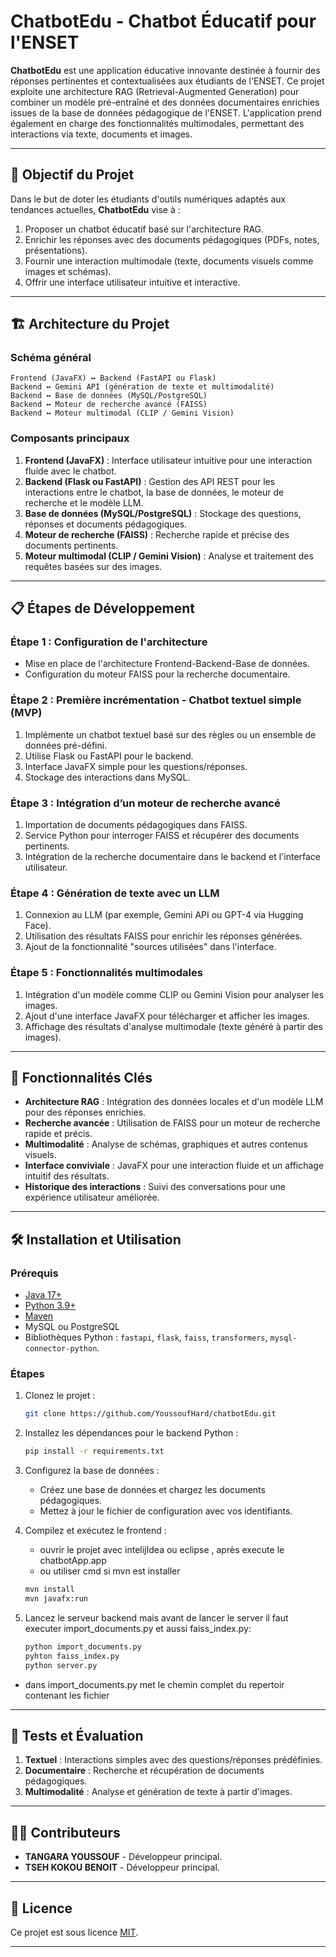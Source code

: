 # ChatbotEdu - Chatbot Éducatif pour l'ENSET

**ChatbotEdu** est une application éducative innovante destinée à fournir des réponses pertinentes et contextualisées aux étudiants de l'ENSET. Ce projet exploite une architecture RAG (Retrieval-Augmented Generation) pour combiner un modèle pré-entraîné et des données documentaires enrichies issues de la base de données pédagogique de l'ENSET. L'application prend également en charge des fonctionnalités multimodales, permettant des interactions via texte, documents et images.

---

## 🎯 Objectif du Projet

Dans le but de doter les étudiants d'outils numériques adaptés aux tendances actuelles, **ChatbotEdu** vise à :  
1. Proposer un chatbot éducatif basé sur l'architecture RAG.  
2. Enrichir les réponses avec des documents pédagogiques (PDFs, notes, présentations).  
3. Fournir une interaction multimodale (texte, documents visuels comme images et schémas).  
4. Offrir une interface utilisateur intuitive et interactive.

---

## 🏗️ Architecture du Projet

### Schéma général
```plaintext
Frontend (JavaFX) ↔ Backend (FastAPI ou Flask)
Backend ↔ Gemini API (génération de texte et multimodalité)
Backend ↔ Base de données (MySQL/PostgreSQL)
Backend ↔ Moteur de recherche avancé (FAISS)
Backend ↔ Moteur multimodal (CLIP / Gemini Vision)
```

### Composants principaux
1. **Frontend (JavaFX)** : Interface utilisateur intuitive pour une interaction fluide avec le chatbot.
2. **Backend (Flask ou FastAPI)** : Gestion des API REST pour les interactions entre le chatbot, la base de données, le moteur de recherche et le modèle LLM.
3. **Base de données (MySQL/PostgreSQL)** : Stockage des questions, réponses et documents pédagogiques.
4. **Moteur de recherche (FAISS)** : Recherche rapide et précise des documents pertinents.
5. **Moteur multimodal (CLIP / Gemini Vision)** : Analyse et traitement des requêtes basées sur des images.

---

## 📋 Étapes de Développement

### Étape 1 : Configuration de l'architecture
- Mise en place de l'architecture Frontend-Backend-Base de données.
- Configuration du moteur FAISS pour la recherche documentaire.

### Étape 2 : Première incrémentation - Chatbot textuel simple (MVP)
1. Implémente un chatbot textuel basé sur des règles ou un ensemble de données pré-défini.
2. Utilise Flask ou FastAPI pour le backend.
3. Interface JavaFX simple pour les questions/réponses.
4. Stockage des interactions dans MySQL.

### Étape 3 : Intégration d’un moteur de recherche avancé
1. Importation de documents pédagogiques dans FAISS.
2. Service Python pour interroger FAISS et récupérer des documents pertinents.
3. Intégration de la recherche documentaire dans le backend et l'interface utilisateur.

### Étape 4 : Génération de texte avec un LLM
1. Connexion au LLM (par exemple, Gemini API ou GPT-4 via Hugging Face).
2. Utilisation des résultats FAISS pour enrichir les réponses générées.
3. Ajout de la fonctionnalité "sources utilisées" dans l'interface.

### Étape 5 : Fonctionnalités multimodales
1. Intégration d'un modèle comme CLIP ou Gemini Vision pour analyser les images.
2. Ajout d'une interface JavaFX pour télécharger et afficher les images.
3. Affichage des résultats d'analyse multimodale (texte généré à partir des images).

---

## 🌟 Fonctionnalités Clés

- **Architecture RAG** : Intégration des données locales et d'un modèle LLM pour des réponses enrichies.
- **Recherche avancée** : Utilisation de FAISS pour un moteur de recherche rapide et précis.
- **Multimodalité** : Analyse de schémas, graphiques et autres contenus visuels.
- **Interface conviviale** : JavaFX pour une interaction fluide et un affichage intuitif des résultats.
- **Historique des interactions** : Suivi des conversations pour une expérience utilisateur améliorée.

---

## 🛠️ Installation et Utilisation

### Prérequis
- [Java 17+](https://www.oracle.com/java/technologies/javase-downloads.html)
- [Python 3.9+](https://www.python.org/downloads/)
- [Maven](https://maven.apache.org/)
- MySQL ou PostgreSQL
- Bibliothèques Python : `fastapi`, `flask`, `faiss`, `transformers`, `mysql-connector-python`.

### Étapes
1. Clonez le projet :
   ```bash
   git clone https://github.com/YoussoufHard/chatbotEdu.git
   ```
2. Installez les dépendances pour le backend Python :
   ```bash
   pip install -r requirements.txt
   ```
3. Configurez la base de données :
   - Créez une base de données et chargez les documents pédagogiques.
   - Mettez à jour le fichier de configuration avec vos identifiants.

4. Compilez et exécutez le frontend :
   - ouvrir le projet avec intelijIdea ou eclipse , après execute le chatbotApp.app
   - ou utiliser cmd si mvn est installer 
   ```bash
   mvn install
   mvn javafx:run
   ```
6. Lancez le serveur backend mais avant de lancer le server il faut executer import_documents.py et aussi faiss_index.py:
   ```bash
   python import_documents.py
   pyhton faiss_index.py
   python server.py
   ```
  - dans import_documents.py met le chemin complet du repertoir contenant les fichier 
---

## 🧪 Tests et Évaluation

1. **Textuel** : Interactions simples avec des questions/réponses prédéfinies.
2. **Documentaire** : Recherche et récupération de documents pédagogiques.
3. **Multimodalité** : Analyse et génération de texte à partir d'images.

---

## 👨‍💻 Contributeurs
- **TANGARA YOUSSOUF** - Développeur principal.
- **TSEH KOKOU BENOIT** - Développeur principal.

---

## 📄 Licence
Ce projet est sous licence [MIT](LICENSE).

---
